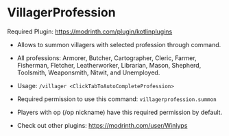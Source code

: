 # VillagerProfession
Required Plugin: https://modrinth.com/plugin/kotlinplugins
- Allows to summon villagers with selected profession through command.
- All professions: Armorer, Butcher, Cartographer, Cleric, Farmer, Fisherman, Fletcher, Leatherworker, Librarian, Mason, Shepherd, Toolsmith, Weaponsmith, Nitwit, and Unemployed. 
- Usage: ```/villager <ClickTabToAutoCompleteProfession>```
- Required permission to use this command: ```villagerprofession.summon```
- Players with op (/op nickname) have this required permission by default.

- Check out other plugins: https://modrinth.com/user/Winlyps
